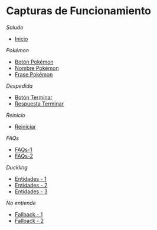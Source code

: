 # Capturas de Funcionamiento

*Saludo*
- [Inicio](https://github.com/ma-mut/pokebot/main/images/1.inicio.png)

*Pokémon*
- [Botón Pokémon](./2.boton-pokemon.png)
- [Nombre Pokémon](./3.nombre-pokemon.png)
- [Frase Pokémon](./4.frase-pokemon.png)

*Despedida*
- [Botón Terminar](./5.boton-terminar.png)
- [Respuesta Terminar](./6.respuesta-terminar.png)

*Reinicio*
- [Reiniciar](./7.reinicio.png)

*FAQs*
- [FAQs-1](./8.faqs-1.png)
- [FAQs-2](./9.faqs-2.png)

*Duckling*
- [Entidades - 1](./10.entities-1.png)
- [Entidades - 2](./11.entities-2.png)
- [Entidades - 3](./12.entities-3.png)

*No entiende*
- [Fallback - 1](./13.no-entiendo-1.png)
- [Fallback - 2](./14.no-entiendo-2.png)

